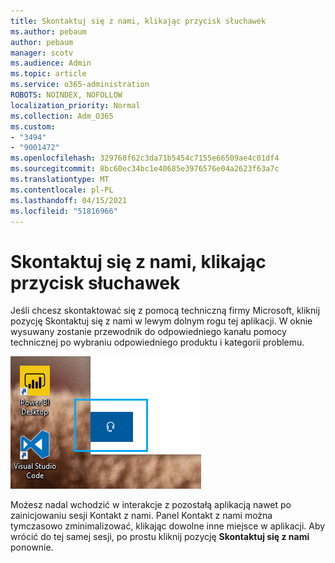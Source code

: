 ```yaml
---
title: Skontaktuj się z nami, klikając przycisk słuchawek
ms.author: pebaum
author: pebaum
manager: scotv
ms.audience: Admin
ms.topic: article
ms.service: o365-administration
ROBOTS: NOINDEX, NOFOLLOW
localization_priority: Normal
ms.collection: Adm_O365
ms.custom:
- "3494"
- "9001472"
ms.openlocfilehash: 329768f62c3da71b5454c7155e66509ae4c01df4
ms.sourcegitcommit: 8bc60ec34bc1e40685e3976576e04a2623f63a7c
ms.translationtype: MT
ms.contentlocale: pl-PL
ms.lasthandoff: 04/15/2021
ms.locfileid: "51816966"
---
```

# <a name="contact-us-by-clicking-the-headphone-button"></a>Skontaktuj się z nami, klikając przycisk słuchawek

Jeśli chcesz skontaktować się z pomocą  techniczną firmy Microsoft, kliknij pozycję Skontaktuj się z nami w lewym dolnym rogu tej aplikacji. W oknie wysuwany zostanie przewodnik do odpowiedniego kanału pomocy technicznej po wybraniu odpowiedniego produktu i kategorii problemu.

![Skontaktuj się z nami, klikając ikonę słuchawki.](media/contact-us-headphone-icon.png)

Możesz nadal wchodzić w interakcje z pozostałą aplikacją nawet po zainicjowaniu sesji Kontakt z nami. Panel Kontakt z nami można tymczasowo zminimalizować, klikając dowolne inne miejsce w aplikacji. Aby wrócić do tej samej sesji, po prostu kliknij pozycję **Skontaktuj się z nami** ponownie.
